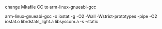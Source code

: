 change Mkafile CC to arm-linux-gnueabi-gcc

arm-linux-gnueabi-gcc -o iostat -g -O2 -Wall -Wstrict-prototypes -pipe -O2 iostat.o librdstats_light.a libsyscom.a -s -static
